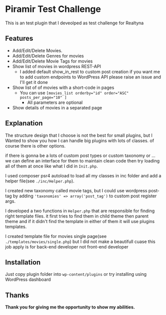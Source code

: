 # Piramir Test Challenge
This is an test plugin that I deveolped as test challenge for Realtyna
## Features

- Add/Edit/Delete Movies.
- Add/Edit/Delete Genres for movies
- Add/Edit/Delete Movie Tags for movies
- Show list of movies in wordpress REST-API
    - I added default show_in_rest to custom post creation if you want me to add custom endpoints to WordPress API please raise an issue and I'll get it done
- Show list of of movies with a short-code in pages
    - You can use ```[movies_list orderby="id" order="ASC" posts_per_page="10" ]```
        - All parameters are optional
- Show details of movies in a separated page


## Explanation
The structure design that I choose is not the best for small plugins, but I Wanted to show you how I can handle big plugins with lots of classes. of course there is other options.


if there is gonna be a lots of custom post types or custom taxonomy or ... we can define an interface for them to maintain clean code then try loading all of them at once like what I did in ```Init.php```.


I used composer psr4 autoload to load all my classes in inc folder and add a helper file(see ```./inc/Helper.php```).


I created new taxonomy called movie tags, but I could use wordpress post-tag by adding ```'taxonomies' => array('post_tag')``` to custom post register args.

I developed a two functions in ```Helper.php``` that are responsible for finding right template files. it first tries to find them in child theme then parent theme and if it didn't find the template in either of them it will use plugins templates.

I created template file for movies single page(see ```./templates/movies/single.php```) but I did not make a beautifull cuase this job apply is for back-end developer not front-end developer
## Installation
Just copy plugin folder into ```wp-content/plugins``` or try installing using WordPress dashboard

## Thanks
**Thank you for giving me the opportunity to show my abilities.**